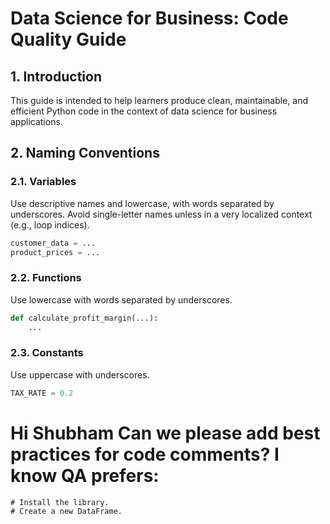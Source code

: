 # Data Science for Business: Code Quality Guide

## 1. Introduction
This guide is intended to help learners produce clean, maintainable, and efficient Python code in the context of data science for business applications.

## 2. Naming Conventions

### 2.1. Variables
Use descriptive names and lowercase, with words separated by underscores. Avoid single-letter names unless in a very localized context (e.g., loop indices).
```python
customer_data = ...
product_prices = ...
```
### 2.2. Functions
Use lowercase with words separated by underscores.
```python
def calculate_profit_margin(...):
    ...
```

### 2.3. Constants
Use uppercase with underscores.
```python
TAX_RATE = 0.2
```


# Hi Shubham Can we please add best practices for code comments? I know QA prefers:
```
# Install the library.
# Create a new DataFrame.
```
